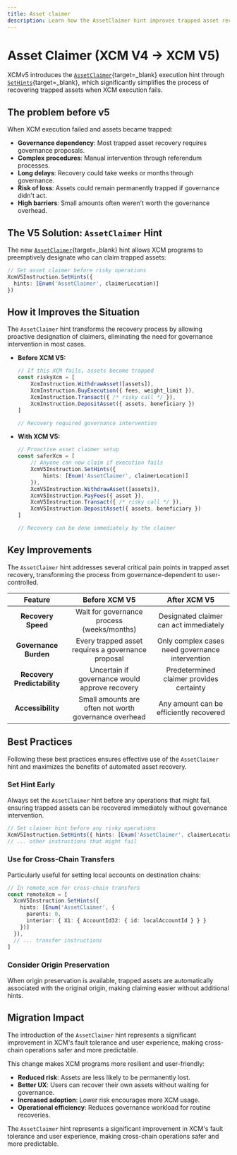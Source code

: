 ```yaml
---
title: Asset claimer
description: Learn how the AssetClaimer hint improves trapped asset recovery in XCM V5, enabling automated recovery and reducing the need for governance intervention.
---
```


# Asset Claimer (XCM V4 → XCM V5)

XCMv5 introduces the [`AssetClaimer`](https://paritytech.github.io/polkadot-sdk/master/staging_xcm/v5/enum.Hint.html#variant.AssetClaimer){target=\_blank} execution hint through [`SetHints`](https://paritytech.github.io/polkadot-sdk/master/staging_xcm/v5/enum.Instruction.html#variant.SetHints){target=\_blank}, which significantly simplifies the process of recovering trapped assets when XCM execution fails.

## The problem before v5

When XCM execution failed and assets became trapped:

- **Governance dependency**: Most trapped asset recovery requires governance proposals.
- **Complex procedures**: Manual intervention through referendum processes.
- **Long delays**: Recovery could take weeks or months through governance.
- **Risk of loss**: Assets could remain permanently trapped if governance didn't act.
- **High barriers**: Small amounts often weren't worth the governance overhead.

## The V5 Solution: `AssetClaimer` Hint

The new [`AssetClaimer`](https://paritytech.github.io/polkadot-sdk/master/staging_xcm/v5/enum.Hint.html#variant.AssetClaimer){target=\_blank} hint allows XCM programs to preemptively designate who can claim trapped assets:

```typescript
// Set asset claimer before risky operations
XcmV5Instruction.SetHints({ 
  hints: [Enum('AssetClaimer', claimerLocation)] 
})
```

## How it Improves the Situation

The `AssetClaimer` hint transforms the recovery process by allowing proactive designation of claimers, eliminating the need for governance intervention in most cases.

- **Before XCM V5:**

    ```typescript
    // If this XCM fails, assets become trapped
    const riskyXcm = [
        XcmInstruction.WithdrawAsset([assets]),
        XcmInstruction.BuyExecution({ fees, weight_limit }),
        XcmInstruction.Transact({ /* risky call */ }),
        XcmInstruction.DepositAsset({ assets, beneficiary })
    ]

    // Recovery required governance intervention
    ```

- **With XCM V5:**

    ```typescript
    // Proactive asset claimer setup
    const saferXcm = [
        // Anyone can now claim if execution fails
        XcmV5Instruction.SetHints({ 
            hints: [Enum('AssetClaimer', claimerLocation)] 
        }),
        XcmV5Instruction.WithdrawAsset([assets]),
        XcmV5Instruction.PayFees({ asset }),
        XcmV5Instruction.Transact({ /* risky call */ }),
        XcmV5Instruction.DepositAsset({ assets, beneficiary })
    ]

    // Recovery can be done immediately by the claimer
    ```

## Key Improvements

The `AssetClaimer` hint addresses several critical pain points in trapped asset recovery, transforming the process from governance-dependent to user-controlled.

| Feature | Before XCM V5 | After XCM V5 |
| :-----: | :-----------: | :----------: |
| **Recovery Speed** | Wait for governance process (weeks/months) | Designated claimer can act immediately |
| **Governance Burden** | Every trapped asset requires a governance proposal | Only complex cases need governance intervention |
| **Recovery Predictability** | Uncertain if governance would approve recovery | Predetermined claimer provides certainty |
| **Accessibility** | Small amounts are often not worth governance overhead | Any amount can be efficiently recovered |

## Best Practices

Following these best practices ensures effective use of the `AssetClaimer` hint and maximizes the benefits of automated asset recovery.

### Set Hint Early

Always set the `AssetClaimer` hint before any operations that might fail, ensuring trapped assets can be recovered immediately without governance intervention.

```typescript
// Set claimer hint before any risky operations
XcmV5Instruction.SetHints({ hints: [Enum('AssetClaimer', claimerLocation)] }),
// ... other instructions that might fail
```

### Use for Cross-Chain Transfers

Particularly useful for setting local accounts on destination chains:

```typescript
// In remote_xcm for cross-chain transfers
const remoteXcm = [
  XcmV5Instruction.SetHints({ 
    hints: [Enum('AssetClaimer', {
      parents: 0,
      interior: { X1: { AccountId32: { id: localAccountId } } }
    })] 
  }),
  // ... transfer instructions
]
```

### Consider Origin Preservation

When origin preservation is available, trapped assets are automatically associated with the original origin, making claiming easier without additional hints.

## Migration Impact

The introduction of the `AssetClaimer` hint represents a significant improvement in XCM's fault tolerance and user experience, making cross-chain operations safer and more predictable.

This change makes XCM programs more resilient and user-friendly:

- **Reduced risk**: Assets are less likely to be permanently lost.
- **Better UX**: Users can recover their own assets without waiting for governance.
- **Increased adoption**: Lower risk encourages more XCM usage.
- **Operational efficiency**: Reduces governance workload for routine recoveries.

The `AssetClaimer` hint represents a significant improvement in XCM's fault tolerance and user experience, making cross-chain operations safer and more predictable.
